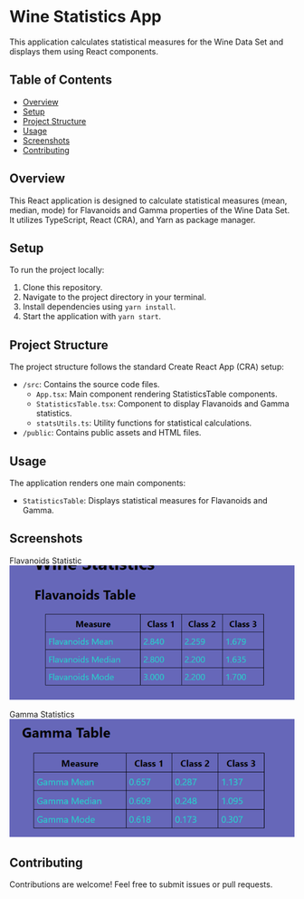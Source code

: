 # Wine Statistics App

This application calculates statistical measures for the Wine Data Set and displays them using React components.

## Table of Contents

- [Overview](#overview)
- [Setup](#setup)
- [Project Structure](#project-structure)
- [Usage](#usage)
- [Screenshots](#screenshots)
- [Contributing](#contributing)

## Overview

This React application is designed to calculate statistical measures (mean, median, mode) for Flavanoids and Gamma properties of the Wine Data Set. It utilizes TypeScript, React (CRA), and Yarn as package manager.

## Setup

To run the project locally:

1. Clone this repository.
2. Navigate to the project directory in your terminal.
3. Install dependencies using `yarn install`.
4. Start the application with `yarn start`.

## Project Structure

The project structure follows the standard Create React App (CRA) setup:

- `/src`: Contains the source code files.
  - `App.tsx`: Main component rendering StatisticsTable  components.
  - `StatisticsTable.tsx`: Component to display Flavanoids and Gamma statistics.
  - `statsUtils.ts`: Utility functions for statistical calculations.
- `/public`: Contains public assets and HTML files.

## Usage

The application renders one main components:
- `StatisticsTable`: Displays statistical measures for Flavanoids and Gamma.


## Screenshots

Flavanoids Statistic
![Alt text](<Screenshot 2023-12-26 023219.png>)

Gamma Statistics
![Alt text](<Screenshot 2023-12-26 023632.png>)

## Contributing

Contributions are welcome! Feel free to submit issues or pull requests.

